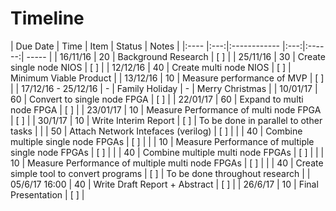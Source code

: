 # Timeline

| Due Date | Time | Item         | Status | Notes |
|:---- |:---:|:------------ |:---:|:------:| ----- |
| 16/11/16 | 20 | Background Research |  [ ]  |
| 25/11/16 | 30 | Create single node NIOS |  [ ]  |
| 12/12/16 | 40 | Create multi node NIOS |  [ ]  | Minimum Viable Product |
| 13/12/16 | 10 | Measure performance of MVP |  [ ]  |
| 17/12/16 - 25/12/16 | - | Family Holiday | - | Merry Christmas |
| 10/01/17 | 60 | Convert to single node FPGA |  [ ]  |
| 22/01/17 | 60 | Expand to multi node FPGA |  [ ]  |
| 23/01/17 | 10 | Measure Performance of multi node FPGA |  [ ]  |
| 30/1/17 | 10 | Write Interim Report | [ ] | To be done in parallel to other tasks |
| | 50 | Attach Network Intefaces (verilog) |  [ ]  |
| | 40 | Combine multiple single node FPGAs |  [ ]  |
| | 10 | Measure Performance of multiple single node FPGAs |  [ ]  |
| | 40 | Combine multiple multi node FPGAs |  [ ]  |
| | 10 | Measure Performance of multiple multi node FPGAs |  [ ]  |
| | 40 | Create simple tool to convert programs | [ ] |  To be done throughout research |
| 05/6/17 16:00 | 40 | Write Draft Report + Abstract | [ ] |
| 26/6/17 | 10 | Final Presentation |  [ ]  |